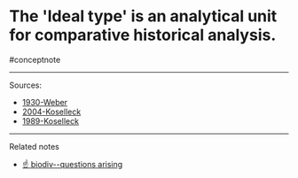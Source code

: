 # The 'Ideal type' is an analytical unit for comparative historical analysis.
#conceptnote 


---
Sources: 
- [1930-Weber](1930-Weber.md)
- [2004-Koselleck](2004-Koselleck.md)
- [1989-Koselleck](1989-Koselleck.md)

---

Related notes
- [☝️ biodiv--questions arising](☝️%20biodiv--questions%20arising.md)

